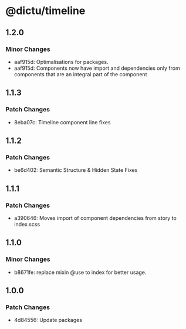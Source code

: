 # @dictu/timeline

## 1.2.0

### Minor Changes

- aaf915d: Optimalisations for packages.
- aaf915d: Components now have import and dependencies only from components that
  are an integral part of the component

## 1.1.3

### Patch Changes

- 8eba07c: Timeline component line fixes

## 1.1.2

### Patch Changes

- be6d402: Semantic Structure & Hidden State Fixes

## 1.1.1

### Patch Changes

- a390646: Moves import of component dependencies from story to index.scss

## 1.1.0

### Minor Changes

- b8671fe: replace mixin @use to index for better usage.

## 1.0.0

### Patch Changes

- 4d84556: Update packages
